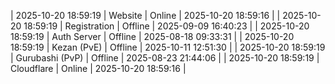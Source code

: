 | 2025-10-20 18:59:19 | Website | Online | 2025-10-20 18:59:16 |
| 2025-10-20 18:59:19 | Registration | Offline | 2025-09-09 16:40:23 |
| 2025-10-20 18:59:19 | Auth Server | Offline | 2025-08-18 09:33:31 |
| 2025-10-20 18:59:19 | Kezan (PvE) | Offline | 2025-10-11 12:51:30 |
| 2025-10-20 18:59:19 | Gurubashi (PvP) | Offline | 2025-08-23 21:44:06 |
| 2025-10-20 18:59:19 | Cloudflare | Online | 2025-10-20 18:59:16 |
